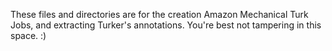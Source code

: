 These files and directories are for the creation Amazon Mechanical Turk Jobs, and extracting Turker's annotations.  You're best not tampering in this space.  :)
